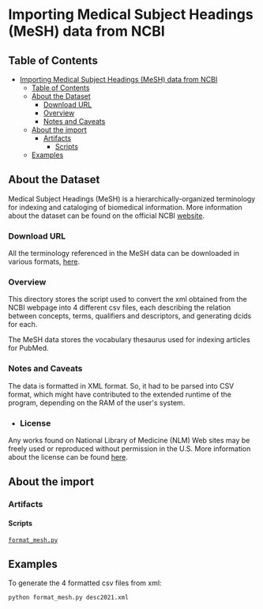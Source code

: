 # Importing Medical Subject Headings (MeSH) data from NCBI

## Table of Contents

- [Importing Medical Subject Headings (MeSH) data from NCBI](#importing-medical-subject-headings-mesh-data-from-ncbi)
  - [Table of Contents](#table-of-contents)
  - [About the Dataset](#about-the-dataset)
    - [Download URL](#download-url)
    - [Overview](#overview)
    - [Notes and Caveats](#notes-and-caveats)
  - [About the import](#about-the-import)
    - [Artifacts](#artifacts)
      - [Scripts](#scripts)
  - [Examples](#examples)

## About the Dataset

Medical Subject Headings (MeSH) is a hierarchically-organized terminology for indexing and cataloging of biomedical information. More information about the dataset can be found on the official NCBI [website](https://www.ncbi.nlm.nih.gov/mesh/).

### Download URL

All the terminology referenced in the MeSH data can be downloaded in various formats, [here](https://www.ncbi.nlm.nih.gov/mesh/).

### Overview

This directory stores the script used to convert the xml obtained from the NCBI webpage into 4 different csv files, each describing the relation between concepts, terms, qualifiers and descriptors, and generating dcids for each.

The MeSH data stores the vocabulary thesaurus used for indexing articles for PubMed.

### Notes and Caveats

The data is formatted in XML format. So, it had to be parsed into CSV format, which might have contributed to the extended runtime of the program, depending on the RAM of the user's system.

- ### License

Any works found on National Library of Medicine (NLM) Web sites may be freely used or reproduced without permission in the U.S. More information about the license can be found [here](https://www.nlm.nih.gov/web_policies.html).

## About the import

### Artifacts

#### Scripts

[`format_mesh.py`](format_mesh.py)

## Examples

To generate the 4 formatted csv files from xml:

```
python format_mesh.py desc2021.xml
```
